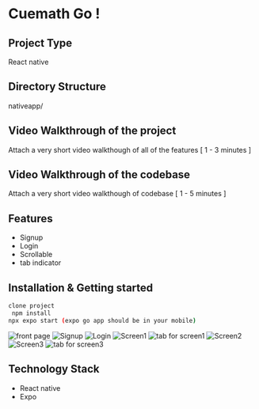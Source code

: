 # Cuemath Go !

## Project Type

React native

## Directory Structure

nativeapp/

## Video Walkthrough of the project

Attach a very short video walkthough of all of the features [ 1 - 3 minutes ]

## Video Walkthrough of the codebase

Attach a very short video walkthough of codebase [ 1 - 5 minutes ]

## Features

- Signup
- Login
- Scrollable
- tab indicator

## Installation & Getting started

```bash
clone project
 npm install
npx expo start (expo go app should be in your mobile)

```



![front page](./assets//Images/frontPage.jpg)
![Signup](./assets//Images/Signup.jpg)
![Login](./assets//Images/login.jpg)
![Screen1](./assets//Images/screen1.jpg)
![tab for screen1](./assets//Images/tab1.jpg)
![Screen2](./assets//Images/screen2.jpg)
![Screen3](./assets//Images/screen3.jpg)
![tab for screen3](./assets//Images/tab2.jpg)


## Technology Stack


- React native 
- Expo

